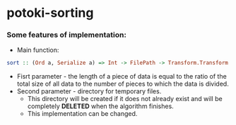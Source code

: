 # potoki-sorting

### Some features of implementation:
* Main function:
```haskell 
sort :: (Ord a, Serialize a) => Int -> FilePath -> Transform.Transform a (Either IOException (Either Text a))
```
* Fisrt parameter - the length of a piece of data is equal to the ratio of the total size of all data to the number of pieces to which the data is divided.
* Second parameter - directory for temporary files. 
  * This directory will be created if it does not already exist and will be completely **DELETED** when the algorithm finishes.
  * This implementation can be changed.
